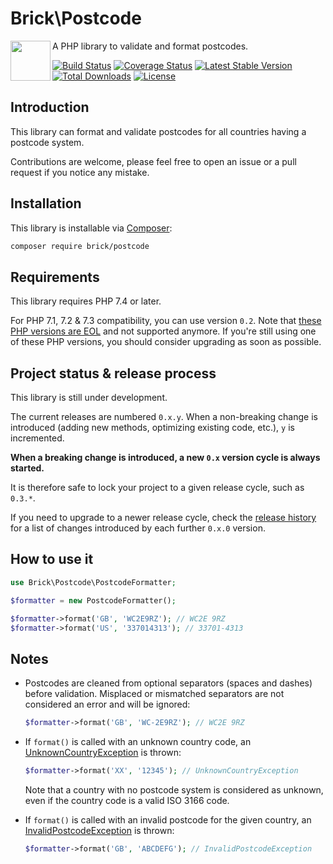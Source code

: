 # Brick\Postcode

<img src="https://raw.githubusercontent.com/brick/brick/master/logo.png" alt="" align="left" height="64">

A PHP library to validate and format postcodes.

[![Build Status](https://github.com/brick/postcode/workflows/CI/badge.svg)](https://github.com/brick/postcode/actions)
[![Coverage Status](https://coveralls.io/repos/github/brick/postcode/badge.svg?branch=master)](https://coveralls.io/github/brick/postcode?branch=master)
[![Latest Stable Version](https://poser.pugx.org/brick/postcode/v/stable)](https://packagist.org/packages/brick/postcode)
[![Total Downloads](https://poser.pugx.org/brick/postcode/downloads)](https://packagist.org/packages/brick/postcode)
[![License](https://img.shields.io/badge/license-MIT-blue.svg)](http://opensource.org/licenses/MIT)

## Introduction

This library can format and validate postcodes for all countries having a postcode system.

Contributions are welcome, please feel free to open an issue or a pull request if you notice any mistake.

## Installation

This library is installable via [Composer](https://getcomposer.org/):

```bash
composer require brick/postcode
```

## Requirements

This library requires PHP 7.4 or later.

For PHP 7.1, 7.2 & 7.3 compatibility, you can use version `0.2`. Note that [these PHP versions are EOL](http://php.net/supported-versions.php) and not supported anymore. If you're still using one of these PHP versions, you should consider upgrading as soon as possible.

## Project status & release process

This library is still under development.

The current releases are numbered `0.x.y`. When a non-breaking change is introduced (adding new methods, optimizing existing code, etc.), `y` is incremented.

**When a breaking change is introduced, a new `0.x` version cycle is always started.**

It is therefore safe to lock your project to a given release cycle, such as `0.3.*`.

If you need to upgrade to a newer release cycle, check the [release history](https://github.com/brick/postcode/releases) for a list of changes introduced by each further `0.x.0` version.

## How to use it

```php
use Brick\Postcode\PostcodeFormatter;

$formatter = new PostcodeFormatter();

$formatter->format('GB', 'WC2E9RZ'); // WC2E 9RZ
$formatter->format('US', '337014313'); // 33701-4313
```

## Notes

* Postcodes are cleaned from optional separators (spaces and dashes) before validation.
Misplaced or mismatched separators are not considered an error and will be ignored:

  ```php
  $formatter->format('GB', 'WC-2E9RZ'); // WC2E 9RZ
  ```

* If `format()` is called with an unknown country code, an [UnknownCountryException](https://github.com/brick/postcode/blob/master/src/UnknownCountryException.php) is thrown:

  ```php
  $formatter->format('XX', '12345'); // UnknownCountryException
  ```

  Note that a country with no postcode system is considered as unknown, even if the country code is a valid ISO 3166 code.

* If `format()` is called with an invalid postcode for the given country, an [InvalidPostcodeException](https://github.com/brick/postcode/blob/master/src/InvalidPostcodeException.php) is thrown:

  ```php
  $formatter->format('GB', 'ABCDEFG'); // InvalidPostcodeException
  ```
